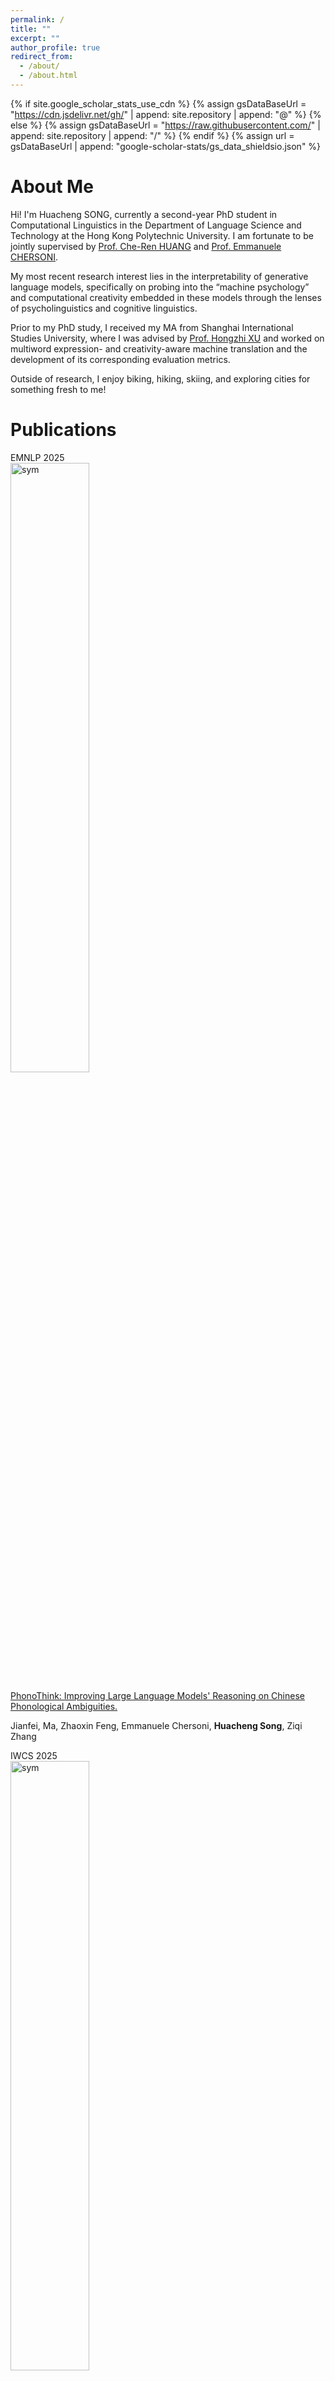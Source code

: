 ```yaml
---
permalink: /
title: ""
excerpt: ""
author_profile: true
redirect_from: 
  - /about/
  - /about.html
---
```


{% if site.google_scholar_stats_use_cdn %}
{% assign gsDataBaseUrl = "https://cdn.jsdelivr.net/gh/" | append: site.repository | append: "@" %}
{% else %}
{% assign gsDataBaseUrl = "https://raw.githubusercontent.com/" | append: site.repository | append: "/" %}
{% endif %}
{% assign url = gsDataBaseUrl | append: "google-scholar-stats/gs_data_shieldsio.json" %}

<span class='anchor' id='about-me'></span>

# About Me

Hi! I'm Huacheng SONG, currently a second-year PhD student in Computational Linguistics in the Department of Language Science and Technology at the Hong Kong Polytechnic University. I am fortunate to be jointly supervised by <a href='https://research.polyu.edu.hk/en/persons/chu-ren-huang'>Prof. Che-Ren HUANG</a> and <a href='https://research.polyu.edu.hk/en/persons/emmanuele-chersoni'>Prof. Emmanuele CHERSONI</a>.

My most recent research interest lies in the interpretability of generative language models, specifically on probing into the “machine psychology” and computational creativity embedded in these models through the lenses of psycholinguistics and cognitive linguistics.

Prior to my PhD study, I received my MA from Shanghai International Studies University, where I was advised by <a href='https://ilas.shisu.edu.cn/xhz/list.htm'>Prof. Hongzhi XU</a> and worked on multiword expression- and creativity-aware machine translation and the development of its corresponding evaluation metrics.

Outside of research, I enjoy biking, hiking, skiing, and exploring cities for something fresh to me!

# Publications 

<div class='paper-box'><div class='paper-box-image'><div><div class="badge">EMNLP 2025</div><img src='images/500x300.png' alt="sym" width="50%"></div></div>
<div class='paper-box-text' markdown="1">

[PhonoThink: Improving Large Language Models' Reasoning on Chinese Phonological Ambiguities.](https://openreview.net/pdf?id=ER6JwcWcOE)

Jianfei, Ma, Zhaoxin Feng, Emmanuele Chersoni, **Huacheng Song**, Ziqi Zhang

</div>
</div>

<div class='paper-box'><div class='paper-box-image'><div><div class="badge">IWCS 2025</div><img src='images/500x300.png' alt="sym" width="50%"></div></div>
<div class='paper-box-text' markdown="1">

[Which Model Mimics Human Mental Lexicon Better? A Comparative Study of Word Embedding and Generative Models](https://preview.aclanthology.org/iwcs-25-ingestion/2025.iwcs-1.20.pdf)

**Huacheng Song**, Zhaoxin Feng, Emmanuele Chersoni, Chu-ren Huang

</div>
</div>

<div class='paper-box'><div class='paper-box-image'><div><div class="badge">LM4DH 2025</div><img src='images/500x300.png' alt="sym" width="50%"></div></div>
<div class='paper-box-text' markdown="1">

[Can LLMs Help Sun Wukong in his Journey to the West? A Case Study of Language Models in Video Game Localization](https://www.researchgate.net/publication/395326913_Can_LLMs_Help_Sun_Wukong_in_his_Journey_to_the_West_A_Case_Study_of_Language_Models_in_Video_Game_Localization)

Xiaojing Zhao, Han Xu, **Huacheng Song**, Emmanuele Chersoni, Chu-ren Huang

</div>
</div>

<div class='paper-box'><div class='paper-box-image'><div><div class="badge">KnowFM 2025</div><img src='images/500x300.png' alt="sym" width="50%"></div></div>
<div class='paper-box-text' markdown="1">

[Reasoning or Memorization? Investigating LLMs’ Capability in Restoring Chinese Internet Homophones](https://aclanthology.org/2025.knowllm-1.11.pdf)

Jianfei, Ma, Zhaoxin Feng, **Huacheng Song**, Emmanuele Chersoni, Zheng Chen

</div>
</div>

<div class='paper-box'><div class='paper-box-image'><div><div class="badge">WMT 2024</div><img src='images/500x300.png' alt="sym" width="50%"></div></div>
<div class='paper-box-text' markdown="1">

[How Grammatical Features Impact Machine Translation: A New Test Suite for Chinese-English MT Evaluation](https://aclanthology.org/2024.wmt-1.117.pdf)

**Huacheng Song**, Yi Li, Yiwen Wu, Yu Liu, Jingxia Lin, Hongzhi Xu

</div>
</div>

<div class='paper-box'><div class='paper-box-image'><div><div class="badge">EMNLP 2024 (Findings)</div><img src='images/500x300.png' alt="sym" width="50%"></div></div>
<div class='paper-box-text' markdown="1">

[A Deep Analysis of the Impact of Multiword Expressions and Named Entities on Chinese-English Machine Translations](https://aclanthology.org/2024.findings-emnlp.357.pdf)

**Huacheng Song**, Hongzhi Xu

</div>
</div>

<div class='paper-box'><div class='paper-box-image'><div><div class="badge">LREC-COLING 2024</div><img src='images/500x300.png' alt="sym" width="50%"></div></div>
<div class='paper-box-text' markdown="1">

[Benchmarking the Performance of Machine Translation Evaluation Metrics with Chinese Multiword Expressions](https://aclanthology.org/2024.lrec-main.198.pdf)

**Huacheng Song**, Hongzhi Xu

</div>
</div>

<div class='paper-box'><div class='paper-box-image'><div><div class="badge">NLP-Japan 2024</div><img src='images/500x300.png' alt="sym" width="50%"></div></div>
<div class='paper-box-text' markdown="1">

[LLMが機械翻訳を捉えた桎梏から脱したのか―翻訳創造性について― (Translational Creativity: Can Large Language Model Break Free from the Shackles on Machine Translation?)](https://scholar.google.com/scholar?oi=bibs&cluster=17822115525222663495&btnI=1&hl=en)

**Huacheng Song**, Haoying Yang, Hongzhi Xu

</div>
</div>

# 🎖 Honors and Awards
- *2021.10* Lorem ipsum dolor sit amet, consectetur adipiscing elit. Vivamus ornare aliquet ipsum, ac tempus justo dapibus sit amet. 
- *2021.09* Lorem ipsum dolor sit amet, consectetur adipiscing elit. Vivamus ornare aliquet ipsum, ac tempus justo dapibus sit amet. 

# 📖 Educations
- *2019.06 - 2022.04 (now)*, Lorem ipsum dolor sit amet, consectetur adipiscing elit. Vivamus ornare aliquet ipsum, ac tempus justo dapibus sit amet. 
- *2015.09 - 2019.06*, Lorem ipsum dolor sit amet, consectetur adipiscing elit. Vivamus ornare aliquet ipsum, ac tempus justo dapibus sit amet. 

# 💬 Invited Talks
- *2021.06*, Lorem ipsum dolor sit amet, consectetur adipiscing elit. Vivamus ornare aliquet ipsum, ac tempus justo dapibus sit amet. 
- *2021.03*, Lorem ipsum dolor sit amet, consectetur adipiscing elit. Vivamus ornare aliquet ipsum, ac tempus justo dapibus sit amet.  \| [\[video\]](https://github.com/)

# 💻 Internships
- *2019.05 - 2020.02*, [Lorem](https://github.com/), China.
